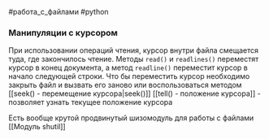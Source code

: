 #работа_с_файлами #python 


### Манипуляции с курсором
При использовании операций чтения, курсор внутри файла смещается туда, где закончилось чтение. Методы `read()` и `readlines()` переместят курсор в конец документа, а метод `readline()` переместит курсор в начало следующей строки.
Что бы переместить курсор необходимо закрыть файл и вызвать его заново или воспользоваться методом [[seek() - перемещение курсора|seek()]]
[[tell() - положение курсора]] - позволяет узнать текущее положение курсора

Есть вообще крутой продвинутый шизомодуль для работы с файлами [[Модуль shutil]]